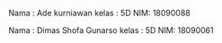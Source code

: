 Nama : Ade kurniawan
kelas : 5D
NIM: 18090088

Nama : Dimas Shofa Gunarso
kelas : 5D
NIM: 18090061

